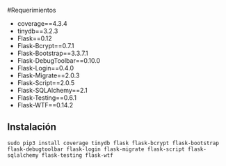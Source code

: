 #Requerimientos

- coverage==4.3.4
- tinydb==3.2.3
- Flask==0.12
- Flask-Bcrypt==0.7.1
- Flask-Bootstrap==3.3.7.1
- Flask-DebugToolbar==0.10.0
- Flask-Login==0.4.0
- Flask-Migrate==2.0.3
- Flask-Script==2.0.5
- Flask-SQLAlchemy==2.1
- Flask-Testing==0.6.1
- Flask-WTF==0.14.2

## Instalación

```
sudo pip3 install coverage tinydb flask flask-bcrypt flask-bootstrap flask-debugtoolbar flask-login flask-migrate flask-script flask-sqlalchemy flask-testing flask-wtf
```